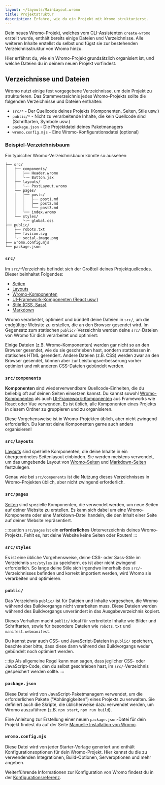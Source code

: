 ```yaml
---
layout: ~/layouts/MainLayout.wromo
title: Projektstruktur
description: Erfahre, wie du ein Projekt mit Wromo strukturierst.
---
```


Dein neues Wromo-Projekt, welches vom CLI-Assistenten `create-wromo` erstellt wurde, enthält bereits einige Dateien und Verzeichnisse. Alle weiteren Inhalte erstellst du selbst und fügst sie zur bestehenden Verzeichnisstruktur von Wromo hinzu.

Hier erfährst du, wie ein Wromo-Projekt grundsätzlich organisiert ist, und welche Dateien du in deinem neuen Projekt vorfindest.

## Verzeichnisse und Dateien

Wromo nutzt einige fest vorgegebene Verzeichnisse, um dein Projekt zu strukturieren. Das Stammverzeichnis jedes Wromo-Projekts sollte die folgenden Verzeichnisse und Dateien enthalten:

- `src/*` - Der Quellcode deines Projekts (Komponenten, Seiten, Stile usw.)
- `public/*` - Nicht zu verarbeitende Inhalte, die kein Quellcode sind (Schriftarten, Symbole usw.)
- `package.json` - Die Projektdatei deines Paketmanagers
- `wromo.config.mjs` - Eine Wromo-Konfigurationsdatei (optional)

### Beispiel-Verzeichnisbaum

Ein typischer Wromo-Verzeichnisbaum könnte so aussehen:

```
├── src/
│   ├── components/
│   │   ├── Header.wromo
│   │   └-─ Button.jsx
│   ├── layouts/
│   │   └-─ PostLayout.wromo
│   └── pages/
│   │   ├── posts/
│   │   │   ├── post1.md
│   │   │   ├── post2.md
│   │   │   └── post3.md
│   │   └── index.wromo
│   └── styles/
│       └-─ global.css
├── public/
│   ├── robots.txt
│   ├── favicon.svg
│   └-─ social-image.png
├── wromo.config.mjs
└── package.json

```

### `src/`

Im `src/`-Verzeichnis befindet sich der Großteil deines Projektquellcodes. Dieser beinhaltet Folgendes:

- [Seiten](/de/core-concepts/wromo-pages/)
- [Layouts](/de/core-concepts/layouts/)
- [Wromo-Komponenten](/de/core-concepts/wromo-components/)
- [UI-Framework-Komponenten (React usw.)](/de/core-concepts/framework-components/)
- [Stile (CSS, Sass)](/de/guides/styling/)
- [Markdown](/de/guides/markdown-content/)

Wromo verarbeitet, optimiert und bündelt deine Dateien in `src/`, um die endgültige Website zu erstellen, die an den Browser gesendet wird. Im Gegensatz zum statischen `public/`-Verzeichnis werden deine `src/`-Dateien von Wromo für dich verarbeitet und optimiert:

Einige Dateien (z.B. Wromo-Komponenten) werden gar nicht so an den Browser gesendet, wie du sie geschrieben hast, sondern stattdessen in statisches HTML gerendert. Andere Dateien (z.B. CSS) werden zwar an den Browser gesendet, können aber zur Leistungsverbesserung vorher optimiert und mit anderen CSS-Dateien gebündelt werden.

### `src/components`

**Komponenten** sind wiederverwendbare Quellcode-Einheiten, die du beliebig oft auf deinen Seiten einsetzen kannst. Du kannst sowohl [Wromo-Komponenten](/de/core-concepts/wromo-components/) als auch [UI-Framework-Komponenten](/de/core-concepts/framework-components/) aus Frameworks wie React oder Vue verwenden. Es ist üblich, alle Komponenten eines Projekts in diesem Ordner zu gruppieren und zu organisieren.

Diese Vorgehensweise ist in Wromo-Projekten üblich, aber nicht zwingend erforderlich. Du kannst deine Komponenten gerne auch anders organisieren!

### `src/layouts`

[Layouts](/de/core-concepts/layouts/) sind spezielle Komponenten, die deine Inhalte in ein übergeordnetes Seitenlayout einbinden. Sie werden meistens verwendet, um das umgebende Layout von [Wromo-Seiten](/de/core-concepts/wromo-pages/) und [Markdown-Seiten](/de/guides/markdown-content/) festzulegen.

Genau wie bei `src/components` ist die Nutzung dieses Verzeichnisses in Wromo-Projekten üblich, aber nicht zwingend erforderlich.

### `src/pages`

[Seiten](/de/core-concepts/wromo-pages/) sind spezielle Komponenten, die verwendet werden, um neue Seiten auf deiner Website zu erstellen. Es kann sich dabei um eine Wromo-Komponente oder eine Markdown-Datei handeln, die den Inhalt einer Seite auf deiner Website repräsentiert.

:::caution
`src/pages` ist ein **erforderliches** Unterverzeichnis deines Wromo-Projekts. Fehlt es, hat deine Website keine Seiten oder Routen!
:::

### `src/styles`

Es ist eine übliche Vorgehensweise, deine CSS- oder Sass-Stile im Verzeichnis `src/styles` zu speichern, es ist aber nicht zwingend erforderlich. So lange deine Stile sich irgendwo innerhalb des `src/`-Verzeichnisses befinden und korrekt importiert werden, wird Wromo sie verarbeiten und optimieren.

### `public/`

Das Verzeichnis `public/` ist für Dateien und Inhalte vorgesehen, die Wromo während des Buildvorgangs nicht verarbeiten muss. Diese Dateien werden während des Buildvorgangs unverändert in das Ausgabeverzeichnis kopiert.

Dieses Verhalten macht `public/` ideal für verbreitete Inhalte wie Bilder und Schriftarten, sowie für besondere Dateien wie `robots.txt` und `manifest.webmanifest`.

Du kannst zwar auch CSS- und JavaScript-Dateien in `public/` speichern, beachte aber bitte, dass diese dann während des Buildvorgangs weder gebündelt noch optimiert werden.

:::tip
Als allgemeine Regel kann man sagen, dass jeglicher CSS- oder JavaScript-Code, den du selbst geschrieben hast, im `src/`-Verzeichnis gespeichert werden sollte.
:::

### `package.json`

Diese Datei wird von JavaScript-Paketmanagern verwendet, um die erforderlichen Pakete ("Abhängigkeiten") eines Projekts zu verwalten. Sie definiert auch die Skripte, die üblicherweise dazu verwendet werden, um Wromo auszuführen (z.B. `npm start`, `npm run build`).

Eine Anleitung zur Erstellung einer neuen `package.json`-Datei für dein Projekt findest du auf der Seite [Manuelle Installation von Wromo](/de/install/manual/).

### `wromo.config.mjs`

Diese Datei wird von jeder Starter-Vorlage generiert und enthält Konfigurationsoptionen für dein Wromo-Projekt. Hier kannst du die zu verwendenden Integrationen, Build-Optionen, Serveroptionen und mehr angeben.

Weiterführende Informationen zur Konfiguration von Wromo findest du in der [Konfigurationsreferenz](/de/reference/configuration-reference/#article).
